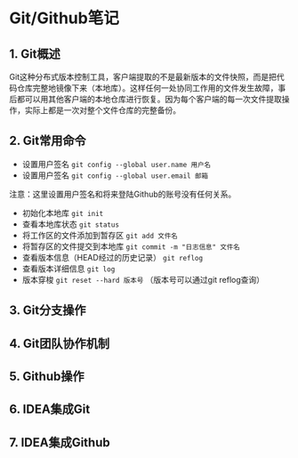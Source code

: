 # Git/Github笔记


## 1. Git概述
Git这种分布式版本控制工具，客户端提取的不是最新版本的文件快照，而是把代码仓库完整地镜像下来（本地库）。这样任何一处协同工作用的文件发生故障，事后都可以用其他客户端的本地仓库进行恢复。因为每个客户端的每一次文件提取操作，实际上都是一次对整个文件仓库的完整备份。

## 2. Git常用命令

* 设置用户签名 `git config --global user.name 用户名`
* 设置用户签名 `git config --global user.email 邮箱`

注意：这里设置用户签名和将来登陆Github的账号没有任何关系。

* 初始化本地库 `git init`
* 查看本地库状态 `git status`
* 将工作区的文件添加到暂存区 `git add 文件名`
* 将暂存区的文件提交到本地库 `git commit -m "日志信息" 文件名`
* 查看版本信息（HEAD经过的历史记录） `git reflog`
* 查看版本详细信息 `git log`
* 版本穿梭 `git reset --hard 版本号` （版本号可以通过git reflog查询）

## 3. Git分支操作
## 4. Git团队协作机制
## 5. Github操作
## 6. IDEA集成Git
## 7. IDEA集成Github
